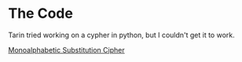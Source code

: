 # The Code

Tarin tried working on a cypher in python, but I couldn't get it to work. 

[Monoalphabetic Substitution Cipher](https://www.dcode.fr/monoalphabetic-substitution)
